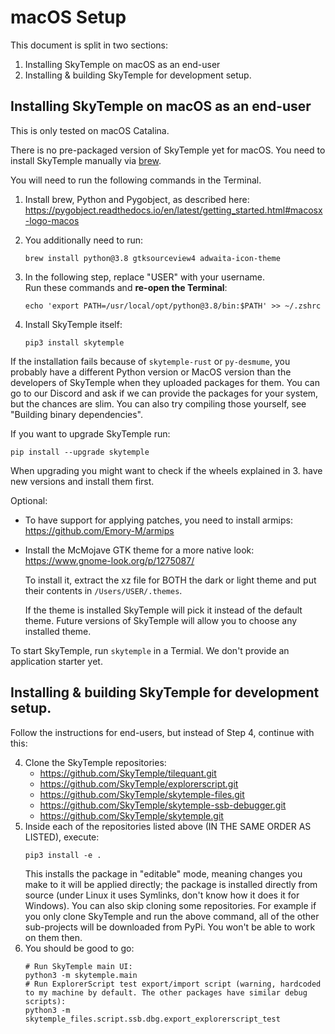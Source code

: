 macOS Setup
===========

This document is split in two sections:
1. Installing SkyTemple on macOS as an end-user
2. Installing & building SkyTemple for development setup.

Installing SkyTemple on macOS as an end-user
--------------------------------------------
This is only tested on macOS Catalina.

There is no pre-packaged version of SkyTemple yet for macOS. You need to install SkyTemple
manually via [brew](https://brew.sh/).

You will need to run the following commands in the Terminal.

1. Install brew, Python and Pygobject, as described here:  
   https://pygobject.readthedocs.io/en/latest/getting_started.html#macosx-logo-macos
   
2. You additionally need to run: 
   ```
   brew install python@3.8 gtksourceview4 adwaita-icon-theme
   ```
2. In the following step, replace "USER" with your username.  
   Run these commands and **re-open the Terminal**:
   ```
   echo 'export PATH=/usr/local/opt/python@3.8/bin:$PATH' >> ~/.zshrc
   ```
2. Install SkyTemple itself:
   ```
   pip3 install skytemple
   ```
   
If the installation fails because of ``skytemple-rust`` or ``py-desmume``, you probably have a different
Python version or MacOS version than the developers of SkyTemple when they uploaded packages for them.
You can go to our Discord and ask if we can provide the packages for your system, but the chances are slim.
You can also try compiling those yourself, see "Building binary dependencies".

If you want to upgrade SkyTemple run:
```
pip install --upgrade skytemple
```
When upgrading you might want to check if the wheels explained in 3. have new versions and
install them first.

Optional:
- To have support for applying patches, you need to install armips:  
  https://github.com/Emory-M/armips
- Install the McMojave GTK theme for a more native look:  
  https://www.gnome-look.org/p/1275087/  
  
  To install it, extract the xz file for BOTH the dark or light theme and put their contents in `/Users/USER/.themes`.
  
  If the theme is installed SkyTemple will pick it instead of the default theme. 
  Future versions of SkyTemple will allow you to choose any installed theme.


To start SkyTemple, run `skytemple` in a Termial. We don't provide an application starter yet.

Installing & building SkyTemple for development setup.
------------------------------------------------------

Follow the instructions for end-users, but instead of Step 4, continue with this:

4. Clone the SkyTemple repositories:
   - https://github.com/SkyTemple/tilequant.git
   - https://github.com/SkyTemple/explorerscript.git
   - https://github.com/SkyTemple/skytemple-files.git
   - https://github.com/SkyTemple/skytemple-ssb-debugger.git
   - https://github.com/SkyTemple/skytemple.git
5. Inside each of the repositories listed above (IN THE SAME ORDER AS LISTED), execute:
   ```
   pip3 install -e .
   ```
   This installs the package in "editable" mode, meaning changes you make to it will be applied directly; 
   the package is installed directly from source (under Linux it uses Symlinks, don't know how it does it for Windows).
   You can also skip cloning some repositories. For example if you only clone SkyTemple and run the above command,
   all of the other sub-projects will be downloaded from PyPi. You won't be able to work on them then.
6. You should be good to go:
   ```
   # Run SkyTemple main UI:
   python3 -m skytemple.main
   # Run ExplorerScript test export/import script (warning, hardcoded to my machine by default. The other packages have similar debug scripts):
   python3 -m skytemple_files.script.ssb.dbg.export_explorerscript_test
   ```

